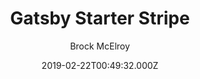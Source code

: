 ---
title: Gatsby Starter Stripe
github: https://github.com/brxck/gatsby-starter-stripe
demo: https://gatsby-starter-stripe.netlify.app/
author: Brock McElroy
ssg:
  - Gatsby
cms:
  - Markdown
date: 2019-02-22T00:49:32.000Z
description: ' 🛒 A starter storefront with Gatsby, Stripe, & Netlify Functions.'
draft: true
publish_date: '2019-02-22T00:49:32Z'
update_date: '2021-04-21T18:21:57Z'
github_star: 105
github_fork: 41
---